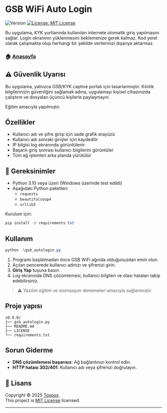 # GSB WiFi Auto Login
<p>
  <img alt="Version" src="https://img.shields.io/badge/version-0.9.1-blue.svg?cacheSeconds=2592000" />
  <a href="https://github.com/Toxpox/GSB-WiFi-AutoLogin/blob/main/LICENSE" target="_blank">
    <img alt="License: MIT License" src="https://img.shields.io/badge/License-MIT License-purple.svg" />
  </a>
</p>

Bu uygulama, KYK yurtlarında kullanılan internete otomatik giriş yapılmasını sağlar. Login ekranının yüklenmesini beklemenize gerek kalmaz. Kod yerel olarak çalışmakta olup herhangi bir şekilde verilerinizi dışarıya aktarmaz.

### 🏠 [Anasayfa](https://github.com/Toxpox/GSB-WiFi-AutoLogin)

## ⚠️ Güvenlik Uyarısı

Bu uygulama, yalnızca GSB/KYK captive portalı için tasarlanmıştır. Kimlik bilgilerinizin güvenliğini sağlamak adına, uygulamayı kişisel cihazınızda çalıştırın ve dosyaları üçüncü kişilerle paylaşmayın.

Eğitim amacıyla yapılmıştır.

## Özellikler

- Kullanıcı adı ve şifre girişi için sade grafik arayüzü
- Kullanıcı adı sonraki girişler için kaydedilir
- IP bilgisi log ekranında görüntülenir
- Başarılı giriş sonrası kullanıcı bilgilerini görüntüler
- Tüm ağ işlemleri arka planda yürütülür

## 🔧 Gereksinimler

- Python 3.10 veya üzeri (Windows üzerinde test edildi)
- Aşağıdaki Python paketleri:
  - `requests`
  - `beautifulsoup4`
  - `urllib3`

Kurulum için:

```powershell
pip install -r requirements.txt
```

## Kullanım

```powershell
python .\gsb_autologin.py
```

1. Programı başlatmadan önce GSB WiFi ağında olduğunuzdan emin olun.
2. Açılan pencerede kullanıcı adınızı ve şifrenizi girin.
3. **Giriş Yap** tuşuna basın.
4. Log ekranında DNS çözümlemesi, kullanıcı bilgileri ve olası hataları takip edebilirsiniz.

> ⚠️ Yazılım eğitim ve otomasyon denemeleri amacıyla sağlanmıştır.


## Proje yapısı

```
v0.9.0/
├── gsb_autologin.py
├── README.md
├── LICENSE
└── requirements.txt
```

## Sorun Giderme

- **DNS çözümlemesi başarısız**: Ağ bağlantınızı kontrol edin.
- **HTTP hatası 302/401**: Kullanıcı adı veya şifrenizi doğrulayın.

## 📝 Lisans

Copyright © 2025 [Toxpox](https://github.com/Toxpox).<br/>
This project is [MIT License](https://github.com/Toxpox/GSB-WiFi-AutoLogin/blob/main/LICENSE) licensed.

***
